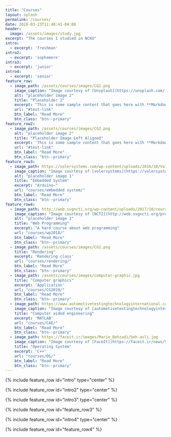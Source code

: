 ```yaml
---
title: "Courses"
layout: splash
permalink: /courses/
date: 2016-03-23T11:48:41-04:00
header:
  image: /assets/images/study.jpg
excerpt: "The courses I studied in NCKU"
intro: 
  - excerpt: 'freshman'
intro2: 
  - excerpt: 'sophomore'
intro3: 
  - excerpt: 'junior'
intro4: 
  - excerpt: 'senior'  
feature_row:
  - image_path: /assets/courses/images/CG2.png
    image_caption: "Image courtesy of [Unsplash](https://unsplash.com/)"
    alt: "placeholder image 2"
    title: "Placeholder 2"
    excerpt: "This is some sample content that goes here with **Markdown** formatting."
    url: "#test-link"
    btn_label: "Read More"
    btn_class: "btn--primary"
feature_row2:
  - image_path: /assets/courses/images/CG2.png
    alt: "placeholder image 2"
    title: "Placeholder Image Left Aligned"
    excerpt: 'This is some sample content that goes here with **Markdown** formatting. Left aligned with `type="left"`'
    url: "#test-link"
    btn_label: "Read More"
    btn_class: "btn--primary"
feature_row3:
  - image_path: https://volersystems.com/wp-content/uploads/2016/10/Voler-Robot-embeddedsystems.png
    image_caption: "Image courtesy of [volersystems](https://volersystems.com/product-design/embedded-systems/)"
    alt: "placeholder image 1"
    title: "Embedded System"
    excerpt: "Arduino~"
    url: "courses/embedded system/"
    btn_label: "Read More"
    btn_class: "btn--primary"
feature_row4:
  - image_path: http://web.svgncti.org/wp-content/uploads/2017/10/course-product-image.Web-Programmingpng-600x360.png
    image_caption: "Image courtesy of [NCTI](http://web.svgncti.org/product/web-programming/)"
    alt: "placeholder image 1"
    title: "Web Programming"
    excerpt: "A hard course about web programming"
    url: "courses/wp2018/"
    btn_label: "Read More"
    btn_class: "btn--primary"
  - image_path: /assets/courses/images/CG2.png
    title: "Rendering"
    excerpt: 'Rendering class'
    url: "courses/rendering/"
    btn_label: "Read More"
    btn_class: "btn--primary"
  - image_path: /assets/courses/images/computer-graphic.jpg
    title: "Computer graphics"
    excerpt: 'Application'
    url: "courses/CG2019/"
    btn_label: "Read More"
    btn_class: "btn--primary"
  - image_path: https://www.automotivetestingtechnologyinternational.com/wp-content/uploads/2018/08/5.-Computational-Fluid-Dynamics-CFD-Streamline-model-simulation-I.D.-R-Pikes-Peak.jpg
    image_caption: "Image courtesy of [automotivetestingtechnologyinternational](https://www.automotivetestingtechnologyinternational.com/)"
    title: "Computer aided engineering"
    excerpt: 'MATLAB'
    url: "courses/CAE/"
    btn_label: "Read More"
    btn_class: "btn--primary"  
  - image_path: https://faceit.ir/images/Marie_Behzadi/beh-asli.jpg
    image_caption: "Image courtesy of [FaceIt](https://faceit.ir/news/5610/Which-Operating-System-Should-You-Choose-For-Your-Next-PC)"
    title: "Operating System"
    excerpt: 'C++'
    url: "courses/OS/"
    btn_label: "Read More"
    btn_class: "btn--primary" 
---
```


{% include feature_row id="intro" type="center" %}

<!--
{% include feature_row %}
-->

{% include feature_row id="intro2" type="center" %}

<!--
{% include feature_row id="feature_row2" type="center" %}
-->

{% include feature_row id="intro3" type="center" %}

 
{% include feature_row id="feature_row3"  %}


{% include feature_row id="intro4" type="center" %}


{% include feature_row id="feature_row4"  %}


